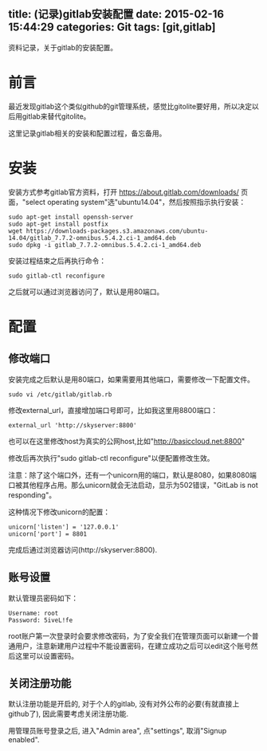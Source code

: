 title: (记录)gitlab安装配置
date: 2015-02-16 15:44:29
categories: Git
tags: [git,gitlab]
---

资料记录，关于gitlab的安装配置。

<!--more-->

#  前言

最近发现gitlab这个类似github的git管理系统，感觉比gitolite要好用，所以决定以后用gitlab来替代gitolite。

这里记录gitlab相关的安装和配置过程，备忘备用。

# 安装

安装方式参考gitlab官方资料，打开 https://about.gitlab.com/downloads/ 页面，"select operating system"选"ubuntu14.04"，然后按照指示执行安装：

	sudo apt-get install openssh-server
	sudo apt-get install postfix
	wget https://downloads-packages.s3.amazonaws.com/ubuntu-14.04/gitlab_7.7.2-omnibus.5.4.2.ci-1_amd64.deb
	sudo dpkg -i gitlab_7.7.2-omnibus.5.4.2.ci-1_amd64.deb

安装过程结束之后再执行命令：

	sudo gitlab-ctl reconfigure

之后就可以通过浏览器访问了，默认是用80端口。

# 配置

## 修改端口

安装完成之后默认是用80端口，如果需要用其他端口，需要修改一下配置文件。

	sudo vi /etc/gitlab/gitlab.rb

修改external_url，直接增加端口号即可，比如我这里用8800端口：

	external_url 'http://skyserver:8800'

也可以在这里修改host为真实的公网host,比如"http://basiccloud.net:8800"

修改后再次执行"sudo gitlab-ctl reconfigure"以便配置修改生效。

注意：除了这个端口外，还有一个unicorn用的端口，默认是8080，如果8080端口被其他程序占用。那么unicorn就会无法启动，显示为502错误，"GitLab is not responding"。

这种情况下修改unicorn的配置：

	unicorn['listen'] = '127.0.0.1'
	unicorn['port'] = 8801

完成后通过浏览器访问(http://skyserver:8800).

## 账号设置

默认管理员密码如下：

	Username: root 
	Password: 5iveL!fe

root账户第一次登录时会要求修改密码，为了安全我们在管理页面可以新建一个普通用户，注意新建用户过程中不能设置密码，在建立成功之后可以edit这个账号然后这里可以设置密码。

## 关闭注册功能

默认注册功能是开启的, 对于个人的gitlab, 没有对外公布的必要(有就直接上github了), 因此需要考虑关闭注册功能.

用管理员账号登录之后, 进入"Admin area", 点"settings", 取消"Signup enabled".
